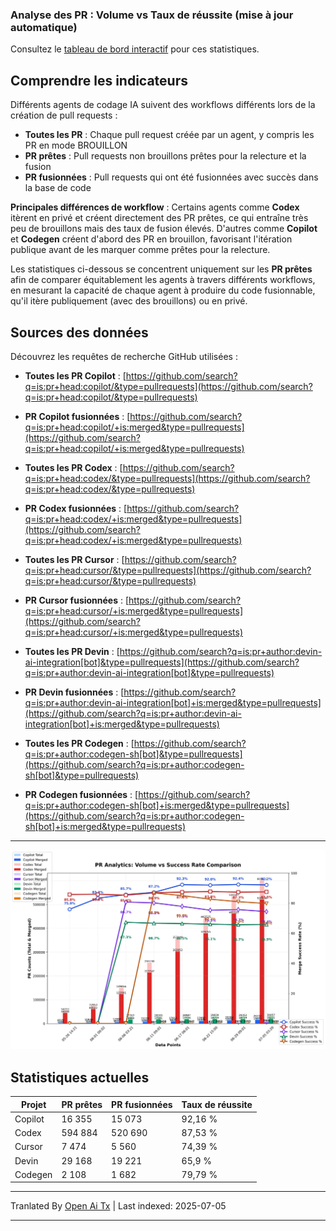 ### Analyse des PR : Volume vs Taux de réussite (mise à jour automatique)

Consultez le [tableau de bord interactif](https://prarena.ai) pour ces statistiques.

## Comprendre les indicateurs

Différents agents de codage IA suivent des workflows différents lors de la création de pull requests :

- **Toutes les PR** : Chaque pull request créée par un agent, y compris les PR en mode BROUILLON
- **PR prêtes** : Pull requests non brouillons prêtes pour la relecture et la fusion
- **PR fusionnées** : Pull requests qui ont été fusionnées avec succès dans la base de code

**Principales différences de workflow** : Certains agents comme **Codex** itèrent en privé et créent directement des PR prêtes, ce qui entraîne très peu de brouillons mais des taux de fusion élevés. D'autres comme **Copilot** et **Codegen** créent d'abord des PR en brouillon, favorisant l'itération publique avant de les marquer comme prêtes pour la relecture.

Les statistiques ci-dessous se concentrent uniquement sur les **PR prêtes** afin de comparer équitablement les agents à travers différents workflows, en mesurant la capacité de chaque agent à produire du code fusionnable, qu'il itère publiquement (avec des brouillons) ou en privé.

## Sources des données

Découvrez les requêtes de recherche GitHub utilisées :



- **Toutes les PR Copilot** : [https://github.com/search?q=is:pr+head:copilot/&type=pullrequests](https://github.com/search?q=is:pr+head:copilot/&type=pullrequests)
- **PR Copilot fusionnées** : [https://github.com/search?q=is:pr+head:copilot/+is:merged&type=pullrequests](https://github.com/search?q=is:pr+head:copilot/+is:merged&type=pullrequests)
  

- **Toutes les PR Codex** : [https://github.com/search?q=is:pr+head:codex/&type=pullrequests](https://github.com/search?q=is:pr+head:codex/&type=pullrequests)
- **PR Codex fusionnées** : [https://github.com/search?q=is:pr+head:codex/+is:merged&type=pullrequests](https://github.com/search?q=is:pr+head:codex/+is:merged&type=pullrequests)
  

- **Toutes les PR Cursor** : [https://github.com/search?q=is:pr+head:cursor/&type=pullrequests](https://github.com/search?q=is:pr+head:cursor/&type=pullrequests)
- **PR Cursor fusionnées** : [https://github.com/search?q=is:pr+head:cursor/+is:merged&type=pullrequests](https://github.com/search?q=is:pr+head:cursor/+is:merged&type=pullrequests)
  

- **Toutes les PR Devin** : [https://github.com/search?q=is:pr+author:devin-ai-integration[bot]&type=pullrequests](https://github.com/search?q=is:pr+author:devin-ai-integration[bot]&type=pullrequests)
- **PR Devin fusionnées** : [https://github.com/search?q=is:pr+author:devin-ai-integration[bot]+is:merged&type=pullrequests](https://github.com/search?q=is:pr+author:devin-ai-integration[bot]+is:merged&type=pullrequests)
  

- **Toutes les PR Codegen** : [https://github.com/search?q=is:pr+author:codegen-sh[bot]&type=pullrequests](https://github.com/search?q=is:pr+author:codegen-sh[bot]&type=pullrequests)
- **PR Codegen fusionnées** : [https://github.com/search?q=is:pr+author:codegen-sh[bot]+is:merged&type=pullrequests](https://github.com/search?q=is:pr+author:codegen-sh[bot]+is:merged&type=pullrequests)
  

---

![chart](https://raw.githubusercontent.com/aavetis/PRarena/main/docs/chart.png)

## Statistiques actuelles

| Projet   | PR prêtes | PR fusionnées | Taux de réussite |
| -------- | --------- | ------------- | ---------------- |
| Copilot  | 16 355    | 15 073        | 92,16 %          |
| Codex    | 594 884   | 520 690       | 87,53 %          |
| Cursor   | 7 474     | 5 560         | 74,39 %          |
| Devin    | 29 168    | 19 221        | 65,9 %           |
| Codegen  | 2 108     | 1 682         | 79,79 %          |


---


Tranlated By [Open Ai Tx](https://github.com/OpenAiTx/OpenAiTx) | Last indexed: 2025-07-05


---